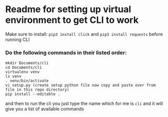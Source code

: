 # Readme for setting up virtual environment to get CLI to work

Make sure to install: `pip3 install click` and `pip3 install requests` before running CLI

### Do the following commands in their listed order: 

```
mkdir Documents/cli
cd Documents/cli
virtualenv venv
ls venv
. venv/bin/activate
vi setup.py (create setup python file now copy and paste over from file in this repo directory)
pip install --editable .
```

and then to run the cli you just type the name which for me is `cli` and it will give you a list of available commands
